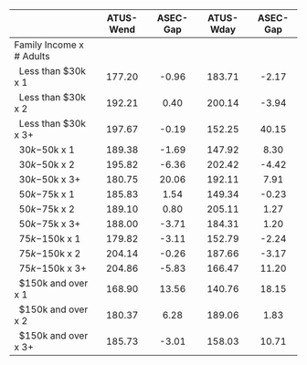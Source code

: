 
|                      |    ATUS-Wend |     ASEC-Gap |    ATUS-Wday |     ASEC-Gap |
| -------------------- | :----------: | :----------: | :----------: | :----------: |
| Family Income x # Adults |              |              |              |              |
| &nbsp;&nbsp;Less than $30k x 1 |       177.20 |        -0.96 |       183.71 |        -2.17 |
| &nbsp;&nbsp;Less than $30k x 2 |       192.21 |         0.40 |       200.14 |        -3.94 |
| &nbsp;&nbsp;Less than $30k x 3+ |       197.67 |        -0.19 |       152.25 |        40.15 |
| &nbsp;&nbsp;$30k-$50k x 1 |       189.38 |        -1.69 |       147.92 |         8.30 |
| &nbsp;&nbsp;$30k-$50k x 2 |       195.82 |        -6.36 |       202.42 |        -4.42 |
| &nbsp;&nbsp;$30k-$50k x 3+ |       180.75 |        20.06 |       192.11 |         7.91 |
| &nbsp;&nbsp;$50k-$75k x 1 |       185.83 |         1.54 |       149.34 |        -0.23 |
| &nbsp;&nbsp;$50k-$75k x 2 |       189.10 |         0.80 |       205.11 |         1.27 |
| &nbsp;&nbsp;$50k-$75k x 3+ |       188.00 |        -3.71 |       184.31 |         1.20 |
| &nbsp;&nbsp;$75k-$150k x 1 |       179.82 |        -3.11 |       152.79 |        -2.24 |
| &nbsp;&nbsp;$75k-$150k x 2 |       204.14 |        -0.26 |       187.66 |        -3.17 |
| &nbsp;&nbsp;$75k-$150k x 3+ |       204.86 |        -5.83 |       166.47 |        11.20 |
| &nbsp;&nbsp;$150k and over x 1 |       168.90 |        13.56 |       140.76 |        18.15 |
| &nbsp;&nbsp;$150k and over x 2 |       180.37 |         6.28 |       189.06 |         1.83 |
| &nbsp;&nbsp;$150k and over x 3+ |       185.73 |        -3.01 |       158.03 |        10.71 |

